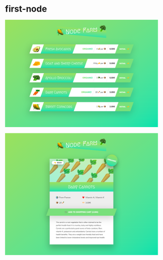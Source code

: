 # first-node

![](https://github.com/aditya3901/first-node/blob/master/img-1.png)
<br><br>
![](https://github.com/aditya3901/first-node/blob/master/img-2.png)
